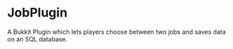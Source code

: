 # JobPlugin
A Bukkit Plugin which lets players choose between two jobs and saves data on an SQL database.
